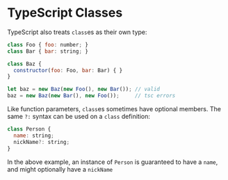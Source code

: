 # TypeScript Classes

TypeScript also treats `class`es as their own type:

```javascript
class Foo { foo: number; }
class Bar { bar: string; }

class Baz { 
  constructor(foo: Foo, bar: Bar) { }
}

let baz = new Baz(new Foo(), new Bar()); // valid
baz = new Baz(new Bar(), new Foo());     // tsc errors
```

Like function parameters, `class`es sometimes have optional members. The same `?:` syntax can be used on a `class` definition:

```javascript
class Person {
  name: string;
  nickName?: string;
}
```

In the above example, an instance of `Person` is guaranteed to have a `name`, and might optionally have a `nickName`

